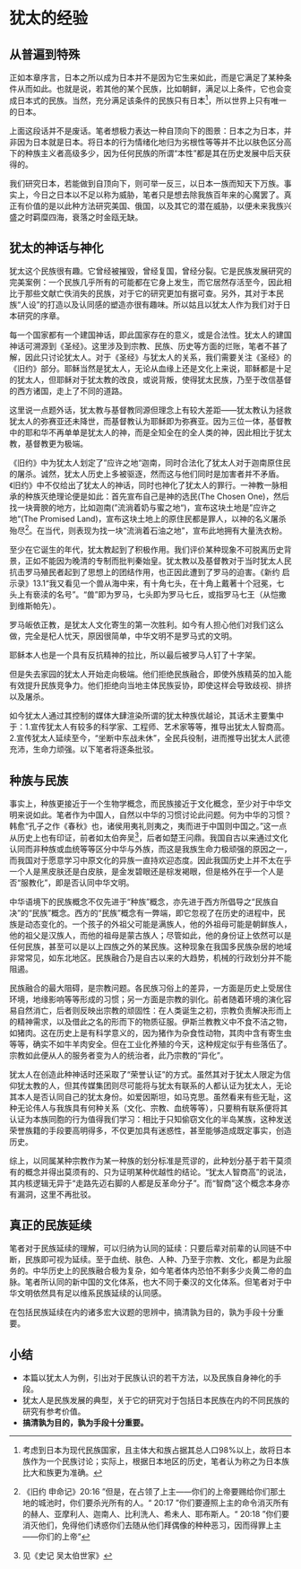 # 犹太的经验
## 从普遍到特殊

正如本章序言，日本之所以成为日本并不是因为它生来如此，而是它满足了某种条件从而如此。也就是说，若其他的某个民族，比如朝鲜，满足以上条件，它也会变成日本式的民族。当然，充分满足该条件的民族只有日本[^1]，所以世界上只有唯一的日本。

上面这段话并不是废话。笔者想极力表达一种自顶向下的图景：日本之为日本，并非因为日本就是日本。将日本的行为情绪化地归为劣根性等等并不比以肤色区分高下的种族主义者高级多少，因为任何民族的所谓“本性”都是其在历史发展中后天获得的。

我们研究日本，若能做到自顶向下，则可举一反三，以日本一族而知天下万族。事实上，今日之日本以不足以称为威胁，笔者只是想去除我族百年来的心魔罢了。真正有价值的是以此种方法研究美国、俄国，以及其它的潜在威胁，以便未来我族兴盛之时羁糜四海，衰落之时金瓯无缺。

## 犹太的神话与神化

犹太这个民族很有趣。它曾经被摧毁，曾经复国，曾经分裂。它是民族发展研究的完美案例：一个民族几乎所有的可能都在它身上发生，而它居然存活至今，因此相比于那些文献亡佚消失的民族，对于它的研究更加有据可查。另外，其对于本民族“人设”的打造以及认同感的塑造亦很有趣味。所以姑且以犹太人作为我们对于日本研究的序章。

每一个国家都有一个建国神话，即此国家存在的意义，或是合法性。犹太人的建国神话可溯源到《圣经》。这里涉及到宗教、民族、历史等方面的烂账，笔者不甚了解，因此只讨论犹太人。对于《圣经》与犹太人的关系，我们需要关注《圣经》的《旧约》部分。耶稣当然是犹太人，无论从血缘上还是文化上来说，耶稣都是十足的犹太人，但耶稣对于犹太教的改良，或说背叛，使得犹太民族，乃至于改信基督的西方诸国，走上了不同的道路。

这里说一点题外话，犹太教与基督教同源但理念上有较大差距——犹太教认为拯救犹太人的弥赛亚还未降世，而基督教认为耶稣即为弥赛亚。因为三位一体，基督教中的耶和华不再单单是犹太人的神，而是全知全在的全人类的神，因此相比于犹太教，基督教更为极端。

《旧约》中为犹太人划定了”应许之地“迦南，同时合法化了犹太人对于迦南原住民的屠杀。诚然，犹太人历史上多被驱逐，然而这与他们同时是加害者并不矛盾。《旧约》中不仅给出了犹太人的神话，同时也神化了犹太人的罪行。一神教一脉相承的种族灭绝理论便是如此：首先宣布自己是神的选民(The Chosen One)，然后找一块膏腴的地方，比如迦南(”流淌着奶与蜜之地“)，宣布这块土地是”应许之地“(The Promised Land)，宣布这块土地上的原住民都是罪人，以神的名义屠杀殆尽[^2]。在当代，则表现为找一块“流淌着石油之地”，宣布此地拥有大量洗衣粉。

至少在它诞生的年代，犹太教起到了积极作用。我们评价某种现象不可脱离历史背景，正如不能因为晚清的专制而批判秦始皇。犹太教以及基督教对于当时犹太人民抗击罗马殖民者起到了思想上的团结作用，也正因此遭到了罗马的迫害。《新约 启示录》13.1“我又看见一个兽从海中来，有十角七头，在十角上戴著十个冠冕，七头上有亵渎的名号”。“兽”即为罗马，七头即为罗马七丘，或指罗马七王（从恺撒到维斯帕先）。

罗马皈依正教，是犹太人文化寄生的第一次胜利。如今有人担心他们对我们这么做，完全是杞人忧天，原因很简单，中华文明不是罗马式的文明。

耶稣本人也是一个具有反抗精神的拉比，所以最后被罗马人钉了十字架。

但是失去家园的犹太人开始走向极端。他们拒绝民族融合，即使外族精英的加入能有效提升民族竞争力。他们拒绝向当地主体民族妥协，即使这样会导致歧视、排挤以及屠杀。

如今犹太人通过其控制的媒体大肆渲染所谓的犹太种族优越论，其话术主要集中于：1.宣传犹太人有较多的科学家、工程师、艺术家等等，推导出犹太人智商高。2.宣传犹太人延续至今，“坐断中东战未休”，全民兵役制，进而推导出犹太人武德充沛，生命力顽强。以下笔者将逐条批驳。

## 种族与民族

事实上，种族更接近于一个生物学概念，而民族接近于文化概念，至少对于中华文明来说如此。笔者作为中国人，自然以中华的习惯讨论此问题。何为中华的习惯？韩愈“孔子之作《春秋》也，诸侯用夷礼则夷之，夷而进于中国则中国之。”这一点从历史上也有印证，前者如太伯奔吴[^3]，后者如楚王问鼎。我国自古以来通过文化认同而非种族或血统等等区分中华与外族，而这是我族生命力极顽强的原因之一，而我国对于愿意学习中原文化的异族一直持欢迎态度。因此我国历史上并不太在乎一个人是黑皮肤还是白皮肤，是金发碧眼还是棕发褐眼，但是格外在乎一个人是否“服教化”，即是否认同中华文明。

中华语境下的民族概念不仅先进于“种族”概念，亦先进于西方所倡导之“民族自决”的“民族”概念。西方的“民族”概念有一弊端，即它忽视了在历史的进程中，民族是动态变化的。一个孩子的外祖父可能是满族人，他的外祖母可能是朝鲜族人，他的祖父是汉族人，而他的祖母是蒙古族人；尽管如此，他的身份证上依然可以是任何民族，甚至可以是以上四族之外的某民族。这种现象在我国多民族杂居的地域非常常见，如东北地区。民族融合乃是自古以来的大趋势，机械的行政划分并不能阻遏。

民族融合的最大阻碍，是宗教问题。各民族习俗上的差异，一方面是历史上受居住环境，地缘影响等等形成的习惯；另一方面是宗教的驯化。前者随着环境的演化容易自然消亡，后者则反映出宗教的顽固性：在人类诞生之初，宗教负责解决形而上的精神需求，以及借此之名的形而下的物质征服。伊斯兰教教义中不食不洁之物，如猪肉。这在历史上是有科学意义的，因为猪作为杂食性动物，其肉中含有寄生虫等等，确实不如牛羊肉安全。但在工业化养殖的今天，这种规定似乎有些落伍了。宗教如此便从人的服务者变为人的统治者，此乃宗教的“异化”。

犹太人在创造此种神话时还采取了“荣誉认证”的方式。虽然其对于犹太人限定为信仰犹太教的人，但其传媒集团则尽可能将与犹太有联系的人都认证为犹太人，无论其本人是否认同自己的犹太身份。如爱因斯坦，如马克思。虽然看来有些无耻，这种无论伟人与我族具有何种关系（文化、宗教、血统等等），只要稍有联系便将其认证为本族同胞的行为值得我们学习：相比于只知偷窃文化的半岛某族，这种发送荣誉族籍的手段要高明得多，不仅更加具有迷惑性，甚至能够造成既定事实，创造历史。

综上，以同属某种宗教作为某一种族的划分标准是荒谬的，此种划分基于若干莫须有的概念并得出莫须有的、只为证明某种优越性的结论。“犹太人智商高”的说法，其内核逻辑无异于“走路先迈右脚的人都是反革命分子”。而“智商”这个概念本身亦有漏洞，这里不再批驳。

## 真正的民族延续
笔者对于民族延续的理解，可以归纳为认同的延续：只要后辈对前辈的认同链不中断，民族即可视为延续。至于血统、肤色、人种、乃至于宗教、文化，都是为此服务的。中华历史上的民族融合极为复杂，如今笔者体内恐怕不剩多少炎黄二帝的血脉。笔者所认同的新中国的文化体系，也大不同于秦汉的文化体系。但笔者对于中华文明依然具有足以维系民族延续的认同感。

在包括民族延续在内的诸多宏大议题的思辨中，搞清孰为目的，孰为手段十分重要。

## 小结
- 本篇以犹太人为例，引出对于民族认识的若干方法，以及民族自身神化的手段。
- 犹太人是民族发展的典型，关于它的研究对于包括日本民族在内的不同民族的研究有参考价值。
- **搞清孰为目的，孰为手段十分重要。**

[^1]:考虑到日本为现代民族国家，且主体大和族占据其总人口98%以上，故将日本族作为一个民族讨论；实际上，根据日本地区的历史，笔者认为称之为日本族比大和族更为准确。
[^2]:《旧约 申命记》20:16 ”但是，在占领了上主——你们的上帝要赐给你们那土地的城池时，你们要杀光所有的人。“ 20:17 ”你们要遵照上主的命令消灭所有的赫人、亚摩利人、迦南人、比利洗人、希未人、耶布斯人。“ 20:18 ”你们要消灭他们，免得他们诱惑你们去随从他们拜偶像的种种恶习，因而得罪上主——你们的上帝“
[^3]:见《史记 吴太伯世家》







